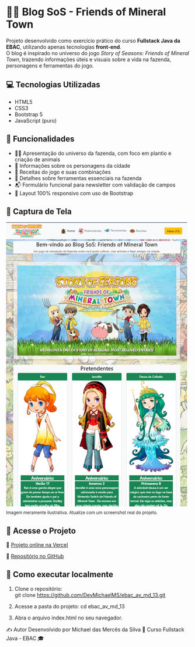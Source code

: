 # 🧑‍🌾 Blog SoS - Friends of Mineral Town

Projeto desenvolvido como exercício prático do curso **Fullstack Java da EBAC**, utilizando apenas tecnologias **front-end**.  
O blog é inspirado no universo do jogo *Story of Seasons: Friends of Mineral Town*, trazendo informações úteis e visuais sobre a vida na fazenda, personagens e ferramentas do jogo.

## 💻 Tecnologias Utilizadas

- HTML5
- CSS3
- Bootstrap 5
- JavaScript (puro)

## 🌟 Funcionalidades

- 🧑‍🌾 Apresentação do universo da fazenda, com foco em plantio e criação de animais  
- 👥 Informações sobre os personagens da cidade  
- 🍳 Receitas do jogo e suas combinações  
- 🔧 Detalhes sobre ferramentas essenciais na fazenda  
- 📬 Formulário funcional para newsletter com validação de campos  
- 📱 Layout 100% responsivo com uso de Bootstrap

## 📸 Captura de Tela

![preview do projeto](https://raw.githubusercontent.com/DevMichaelMS/ebac_av_md_13/main/imgs/preview.png)  
<sub>Imagem meramente ilustrativa. Atualize com um screenshot real do projeto.</sub>

## 🚀 Acesse o Projeto

🔗 [Projeto online na Vercel](https://ebac-av-md-13.vercel.app)

📁 [Repositório no GitHub](https://github.com/DevMichaelMS/ebac_av_md_13)

## 📌 Como executar localmente

1. Clone o repositório:  
   git clone https://github.com/DevMichaelMS/ebac_av_md_13.git

2. Acesse a pasta do projeto:
   cd ebac_av_md_13

3. Abra o arquivo index.html no seu navegador.


✍️ Autor
Desenvolvido por Michael das Mercês da Silva 💼
Curso Fullstack Java - EBAC 🎓

